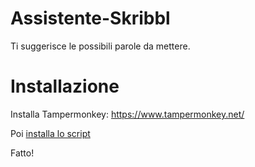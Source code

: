 # Assistente-Skribbl

Ti suggerisce le possibili parole da mettere.

# Installazione
Installa Tampermonkey: https://www.tampermonkey.net/

Poi [installa lo script](https://raw.githubusercontent.com/duggavo/assistente-skribbl/master/userscript.user.js)

Fatto!